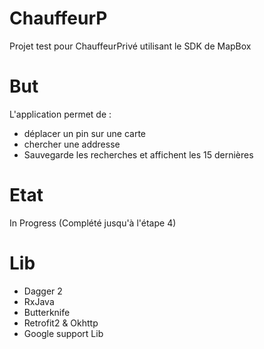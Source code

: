 # ChauffeurP

Projet test pour ChauffeurPrivé utilisant le SDK de MapBox

# But
L'application permet de : 
- déplacer un pin sur une carte
- chercher une addresse
- Sauvegarde les recherches et affichent les 15 dernières

# Etat
In Progress (Complété jusqu'à l'étape 4)

# Lib
- Dagger 2
- RxJava
- Butterknife
- Retrofit2 & Okhttp
- Google support Lib
